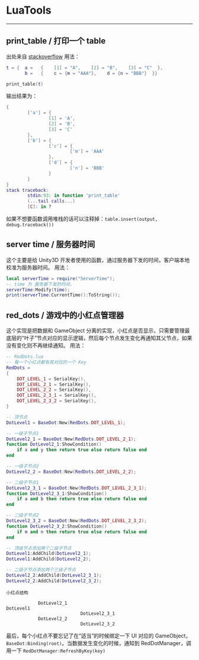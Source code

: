 # LuaTools

---

## print_table / 打印一个 table
  出处来自 [stackoverflow](http://stackoverflow.com/questions/9168058/how-to-dump-a-table-to-console)
  用法：
```lua
t = {  a =   {    [1] = "A",    [2] = "B",    [3] = "C"  },
       b =   {    c = {m = "AAA"},    d = {n = "BBB"}  }}

print_table(t)
```
输出结果为：
```lua
{
        ['a'] = {
                [1] = 'A',
                [2] = 'B',
                [3] = 'C'
        },
        ['b'] = {
                ['c'] = {
                        ['m'] = 'AAA'
                },
                ['d'] = {
                        ['n'] = 'BBB'
                }
        }
}
stack traceback:
        stdin:93: in function 'print_table'
        (...tail calls...)
        [C]: in ?

```
如果不想要函数调用堆栈的话可以注释掉：`table.insert(output, debug.traceback())`

## server time / 服务器时间
  这个主要是给 Unity3D 开发者使用的函数，通过服务器下发的时间，客户端本地校准为服务器时间。
  用法：
```lua
local serverTime = require("ServerTime");
-- time 为 服务器下发的时间，
serverTime:Modify(time);
print(serverTime:CurrentTime():ToString());
```

## red_dots / 游戏中的小红点管理器
  这个实现是把数据和 GameObject 分离的实现，小红点是否显示，只需要管理最底层的“叶子”节点对应的显示逻辑，然后每个节点发生变化再通知其父节点，如果没有变化则不再继续通知。
  用法：
```lua
-- RedDots.lua
-- 每一个小红点都有其对应的一个 Key
RedDots =
{
    DOT_LEVEL_1 = SerialKey(),
    DOT_LEVEL_2_1 = SerialKey(),
    DOT_LEVEL_2_2 = SerialKey(),
    DOT_LEVEL_2_3_1 = SerialKey(),
    DOT_LEVEL_2_3_2 = SerialKey(),
}

-- 顶节点
DotLevel1 = BaseDot:New(RedDots.DOT_LEVEL_1);

-- 一级子节点1
DotLevel2_1 = BaseDot:New(RedDots.DOT_LEVEL_2_1);
function DotLevel2_1:ShowCondition()
    if x and y then return true else return false end
end

-- 一级子节点2
DotLevel2_2 = BaseDot:New(RedDots.DOT_LEVEL_2_2);

-- 二级子节点1
DotLevel2_3_1 = BaseDot:New(RedDots.DOT_LEVEL_2_3_1);
function DotLevel2_3_1:ShowCondition()
    if a and b then return true else return false end
end

-- 二级子节点2
DotLevel2_3_2 = BaseDot:New(RedDots.DOT_LEVEL_2_3_2);
function DotLevel2_3_2:ShowCondition()
    if m and n then return true else return false end
end

-- 顶级节点添加两个二级子节点
DotLevel1:AddChild(DotLevel2_1);
DotLevel1:AddChild(DotLevel2_2);

-- 二级子节点添加两个三级子节点
DotLevel2_2:AddChild(DotLevel2_3_1);
DotLevel2_2:AddChild(DotLevel2_3_2);
```

`小红点结构`
```
            DotLevel2_1
DotLevel1
                            DotLevel2_3_1
            DotLevel2_2
                            DotLevel2_3_2
```


  最后，每个小红点不要忘记了在“适当”的时候绑定一下 UI 对应的 GameObject，`BaseDot:Binding(root)`。当数据发生变化的时候，通知到 RedDotManager，调用一下 `RedDotManager:RefreshByKey(key)`
